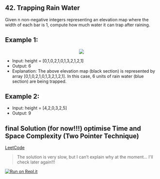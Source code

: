 ## 42. Trapping Rain Water
Given n non-negative integers representing an elevation map where the width of each bar is 1, compute how much water it can trap after raining.

## Example 1:

<p align="center">
  <img src="https://assets.leetcode.com/uploads/2018/10/22/rainwatertrap.png" />
</p>

- Input: height = [0,1,0,2,1,0,1,3,2,1,2,1]
- Output: 6
- Explanation: The above elevation map (black section) is represented by array [0,1,0,2,1,0,1,3,2,1,2,1]. In this case, 6 units of rain water (blue section) are being trapped.

## Example 2:
- Input: height = [4,2,0,3,2,5]
- Output: 9

## final Solution (for now!!!) optimise Time and Space Complexity (Two Pointer Technique)
[LeetCode](https://leetcode.com/submissions/detail/705462293/)

> The solution is very slow, but I can’t explain why at the moment... I'll check later again!!!

[![Run on Repl.it](https://repl.it/badge/github/oscharko/JS-LeetCode-42-Trapping-Rain-Water)](https://replit.com/@oscharko/JS-LeetCode-42-Trapping-Rain-Water)